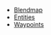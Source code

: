 - [Blendmap](Editing-Blendmap.md)
- [Entities](Editing-Entities.md)
- [Waypoints](Editing-Waypoints.md)
